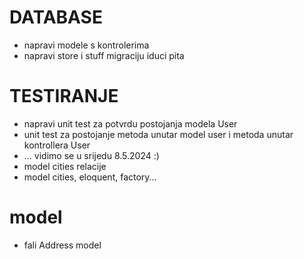 # DATABASE
- napravi modele s kontrolerima
- napravi store i stuff migraciju iduci pita

# TESTIRANJE
- napravi unit test za potvrdu postojanja modela User
- unit test za postojanje metoda unutar model user i metoda unutar kontrollera User
- ... vidimo se u srijedu 8.5.2024 :)
-  model cities relacije 
- model cities, eloquent, factory...

# model
- fali Address model
